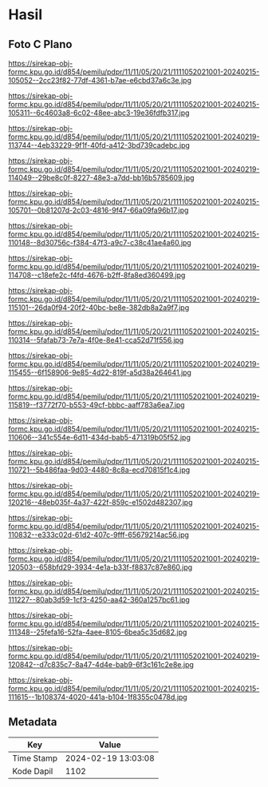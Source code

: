 # Hasil

## Foto C Plano

https://sirekap-obj-formc.kpu.go.id/d854/pemilu/pdpr/11/11/05/20/21/1111052021001-20240215-105052--2cc23f82-77df-4361-b7ae-e6cbd37a6c3e.jpg

https://sirekap-obj-formc.kpu.go.id/d854/pemilu/pdpr/11/11/05/20/21/1111052021001-20240215-105311--6c4603a8-6c02-48ee-abc3-19e36fdfb317.jpg

https://sirekap-obj-formc.kpu.go.id/d854/pemilu/pdpr/11/11/05/20/21/1111052021001-20240219-113744--4eb33229-9f1f-40fd-a412-3bd739cadebc.jpg

https://sirekap-obj-formc.kpu.go.id/d854/pemilu/pdpr/11/11/05/20/21/1111052021001-20240219-114049--29be8c0f-8227-48e3-a7dd-bb16b5785609.jpg

https://sirekap-obj-formc.kpu.go.id/d854/pemilu/pdpr/11/11/05/20/21/1111052021001-20240215-105701--0b81207d-2c03-4816-9f47-66a09fa96b17.jpg

https://sirekap-obj-formc.kpu.go.id/d854/pemilu/pdpr/11/11/05/20/21/1111052021001-20240215-110148--8d30756c-f384-47f3-a9c7-c38c41ae4a60.jpg

https://sirekap-obj-formc.kpu.go.id/d854/pemilu/pdpr/11/11/05/20/21/1111052021001-20240219-114708--c18efe2c-f4fd-4676-b2ff-8fa8ed360499.jpg

https://sirekap-obj-formc.kpu.go.id/d854/pemilu/pdpr/11/11/05/20/21/1111052021001-20240219-115101--26da0f94-20f2-40bc-be8e-382db8a2a9f7.jpg

https://sirekap-obj-formc.kpu.go.id/d854/pemilu/pdpr/11/11/05/20/21/1111052021001-20240215-110314--5fafab73-7e7a-4f0e-8e41-cca52d71f556.jpg

https://sirekap-obj-formc.kpu.go.id/d854/pemilu/pdpr/11/11/05/20/21/1111052021001-20240219-115455--6f158906-9e85-4d22-819f-a5d38a264641.jpg

https://sirekap-obj-formc.kpu.go.id/d854/pemilu/pdpr/11/11/05/20/21/1111052021001-20240219-115819--f3772f70-b553-49cf-bbbc-aaff783a6ea7.jpg

https://sirekap-obj-formc.kpu.go.id/d854/pemilu/pdpr/11/11/05/20/21/1111052021001-20240215-110606--341c554e-6d11-434d-bab5-471319b05f52.jpg

https://sirekap-obj-formc.kpu.go.id/d854/pemilu/pdpr/11/11/05/20/21/1111052021001-20240215-110721--5b486faa-9d03-4480-8c8a-ecd70815f1c4.jpg

https://sirekap-obj-formc.kpu.go.id/d854/pemilu/pdpr/11/11/05/20/21/1111052021001-20240219-120216--48eb035f-4a37-422f-859c-e1502d482307.jpg

https://sirekap-obj-formc.kpu.go.id/d854/pemilu/pdpr/11/11/05/20/21/1111052021001-20240215-110832--e333c02d-61d2-407c-9fff-65679214ac56.jpg

https://sirekap-obj-formc.kpu.go.id/d854/pemilu/pdpr/11/11/05/20/21/1111052021001-20240219-120503--658bfd29-3934-4e1a-b33f-f8837c87e860.jpg

https://sirekap-obj-formc.kpu.go.id/d854/pemilu/pdpr/11/11/05/20/21/1111052021001-20240215-111227--80ab3d59-1cf3-4250-aa42-360a1257bc61.jpg

https://sirekap-obj-formc.kpu.go.id/d854/pemilu/pdpr/11/11/05/20/21/1111052021001-20240215-111348--25fefa16-52fa-4aee-8105-6bea5c35d682.jpg

https://sirekap-obj-formc.kpu.go.id/d854/pemilu/pdpr/11/11/05/20/21/1111052021001-20240219-120842--d7c835c7-8a47-4d4e-bab9-6f3c161c2e8e.jpg

https://sirekap-obj-formc.kpu.go.id/d854/pemilu/pdpr/11/11/05/20/21/1111052021001-20240215-111615--1b108374-4020-441a-b104-1f8355c0478d.jpg


## Metadata

| Key        | Value               |
| ---------- | ------------------- |
| Time Stamp | 2024-02-19 13:03:08 |
| Kode Dapil | 1102                |



